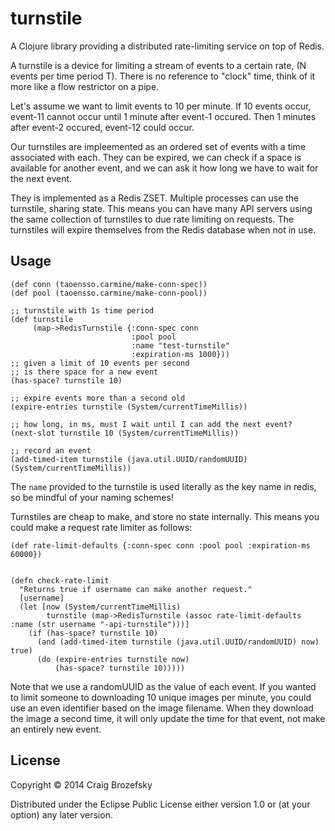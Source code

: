 # turnstile

A Clojure library providing a distributed rate-limiting service on top
of Redis.

A turnstile is a device for limiting a stream of events to a certain
rate, (N events per time period T).  There is no reference to "clock"
time, think of it more like a flow restrictor on a pipe.

Let's assume we want to limit events to 10 per minute.  If 10 events
occur, event-11 cannot occur until 1 minute after event-1 occured.
Then 1 minutes after event-2 occured, event-12 could occur.

Our turnstiles are impleemented as an ordered set of events with a
time associated with each.  They can be expired, we can check if a
space is available for another event, and we can ask it how long we
have to wait for the next event.

They is implemented as a Redis ZSET.  Multiple processes can use the
turnstile, sharing state.  This means you can have many API servers
using the same collection of turnstiles to due rate limiting on
requests.  The turnstiles will expire themselves from the Redis
database when not in use.


## Usage

    (def conn (taoensso.carmine/make-conn-spec))
    (def pool (taoensso.carmine/make-conn-pool))
    
    ;; turnstile with 1s time period
    (def turnstile
         (map->RedisTurnstile {:conn-spec conn
                               :pool pool
                               :name "test-turnstile"
                               :expiration-ms 1000}))
    ;; given a limit of 10 events per second
    ;; is there space for a new event
    (has-space? turnstile 10)

    ;; expire events more than a second old
    (expire-entries turnstile (System/currentTimeMillis))

    ;; how long, in ms, must I wait until I can add the next event?
    (next-slot turnstile 10 (System/currentTimeMillis))

    ;; record an event
    (add-timed-item turnstile (java.util.UUID/randomUUID) (System/currentTimeMillis))


The `name` provided to the turnstile is used literally as the key name
in redis, so be mindful of your naming schemes!

Turnstiles are cheap to make, and store no state internally.  This
means you could make a request rate limiter as follows:

    (def rate-limit-defaults {:conn-spec conn :pool pool :expiration-ms 60000})


    (defn check-rate-limit
      "Returns true if username can make another request."
      [username]
      (let [now (System/currentTimeMillis)
            turnstile (map->RedisTurnstile (assoc rate-limit-defaults :name (str username "-api-turnstile")))]
        (if (has-space? turnstile 10)
          (and (add-timed-item turnstile (java.util.UUID/randomUUID) now) true)
          (do (expire-entries turnstile now)
              (has-space? turnstile 10)))))


Note that we use a randomUUID as the value of each event.  If you
wanted to limit someone to downloading 10 unique images per minute,
you could use an even identifier based on the image filename.  When
they download the image a second time, it will only update the time
for that event, not make an entirely new event.

## License

Copyright © 2014 Craig Brozefsky

Distributed under the Eclipse Public License either version 1.0 or (at
your option) any later version.
